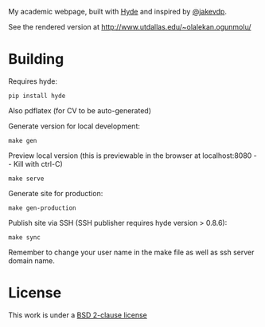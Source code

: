 My academic webpage, built with [Hyde](http://hyde.github.io/) and inspired by [@jakevdp](https://twitter.com/jakevdp).

See the rendered version at http://www.utdallas.edu/~olalekan.ogunmolu/

Building
========
Requires hyde:

    pip install hyde

Also pdflatex (for CV to be auto-generated)

Generate version for local development:

    make gen

Preview local version
(this is previewable in the browser at localhost:8080 -- Kill with ctrl-C)

    make serve

Generate site for production:

    make gen-production

Publish site via SSH (SSH publisher requires hyde version > 0.8.6):

    make sync

Remember to change your user name in the make file as well as ssh server domain name.

License
=======
This work is under a [BSD 2-clause license](http://opensource.org/licenses/BSD-2-Clause)

